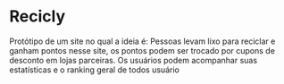 # Recicly

Protótipo de um site no qual a ideia é:
Pessoas levam lixo para reciclar e ganham pontos nesse site, os pontos podem ser trocado por cupons de desconto em lojas parceiras.
Os usuários podem acompanhar suas estatísticas e o ranking geral de todos usuário
